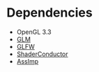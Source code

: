 # Dependencies
- OpenGL 3.3
- [GLM](https://github.com/g-truc/glm)
- [GLFW](https://github.com/glfw/glfw)
- [ShaderConductor](https://github.com/microsoft/ShaderConductor)
- [AssImp](https://github.com/assimp/assimp)